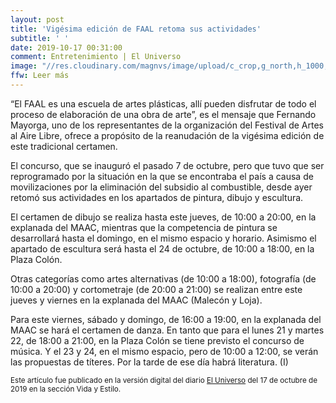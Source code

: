 ```yaml
---
layout: post
title: 'Vigésima edición de FAAL retoma sus actividades'
subtitle: ' '
date: 2019-10-17 00:31:00
comment: Entretenimiento | El Universo
image: "//res.cloudinary.com/magnvs/image/upload/c_crop,g_north,h_1000,w_960,x_0,y_135/v1571322098/whatsapp_image_2019-10-16_at_16.58.18_q3wfp3.jpg"
ffw: Leer más
---  
```


“El FAAL es una escuela de artes plásticas, allí pueden disfrutar de todo el proceso de elaboración de una obra de arte”, es el mensaje que Fernando Mayorga, uno de los representantes de la organización del Festival de Artes al Aire Libre, ofrece a propósito de la reanudación de la vigésima edición de este tradicional certamen.

El concurso, que se inauguró el pasado 7 de octubre, pero que tuvo que ser reprogramado por la situación en la que se encontraba el país a causa de movilizaciones por la eliminación del subsidio al combustible, desde ayer retomó sus actividades en los apartados de pintura, dibujo y escultura.

El certamen de dibujo se realiza hasta este jueves, de 10:00 a 20:00, en la explanada del MAAC, mientras que la competencia de pintura se desarrollará hasta el domingo, en el mismo espacio y horario. Asimismo el apartado de escultura será hasta el 24 de octubre, de 10:00 a 18:00, en la Plaza Colón.

Otras categorías como artes alternativas (de 10:00 a 18:00), fotografía (de 10:00 a 20:00) y cortometraje (de 20:00 a 21:00) se realizan entre este jueves y viernes en la explanada del MAAC (Malecón y Loja).

Para este viernes, sábado y domingo, de 16:00 a 19:00, en la explanada del MAAC se hará el certamen de danza. En tanto que para el lunes 21 y martes 22, de 18:00 a 21:00, en la Plaza Colón se tiene previsto el concurso de música. Y el 23 y 24, en el mismo espacio, pero de 10:00 a 12:00, se verán las propuestas de títeres. Por la tarde de ese día habrá literatura. (I)

<small>Este artículo fue publicado en la versión digital del diario [El Universo](//www.eluniverso.com/entretenimiento/2019/10/17/nota/7562396/vigesima-edicion-faal-retoma-sus-actividades) del 17 de octubre de 2019 en la sección Vida y Estilo.</small>
